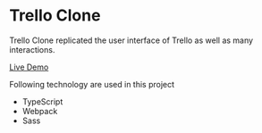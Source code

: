 # Trello Clone

Trello Clone replicated the user interface of Trello as well as many interactions.

[Live Demo](https://serene-lichterman-af6e61.netlify.app)

Following technology are used in this project

* TypeScript
* Webpack
* Sass

